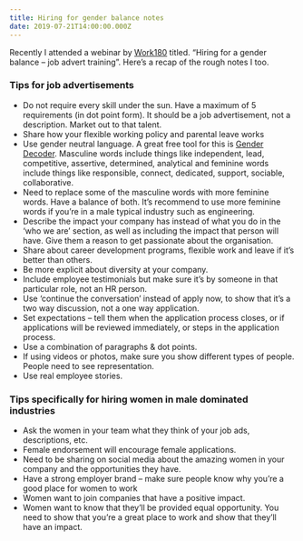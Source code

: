 ```yaml
---
title: Hiring for gender balance notes
date: 2019-07-21T14:00:00.000Z
---
```


Recently I attended a webinar by [Work180](https://au.work180.co/) titled. “Hiring for a gender balance – job advert training”. Here’s a recap of the rough notes I too.

### Tips for job advertisements

- Do not require every skill under the sun. Have a maximum of 5 requirements (in dot point form). It should be a job advertisement, not a description. Market out to that talent.
- Share how your flexible working policy and parental leave works
- Use gender neutral language. A great free tool for this is [Gender Decoder](http://gender-decoder.katmatfield.com/). Masculine words include things like independent, lead, competitive, assertive, determined, analytical and feminine words include things like responsible, connect, dedicated, support, sociable, collaborative.
- Need to replace some of the masculine words with more feminine words. Have a balance of both. It’s recommend to use more feminine words if you’re in a male typical industry such as engineering.
- Describe the impact your company has instead of what you do in the ‘who we are’ section, as well as including the impact that person will have. Give them a reason to get passionate about the organisation.
- Share about career development programs, flexible work and leave if it’s better than others.
- Be more explicit about diversity at your company.
- Include employee testimonials but make sure it’s by someone in that particular role, not an HR person.
- Use ‘continue the conversation’ instead of apply now, to show that it’s a two way discussion, not a one way application.
- Set expectations – tell them when the application process closes, or if applications will be reviewed immediately, or steps in the application process.
- Use a combination of paragraphs & dot points.
- If using videos or photos, make sure you show different types of people. People need to see representation.
- Use real employee stories.

### Tips specifically for hiring women in male dominated industries

- Ask the women in your team what they think of your job ads, descriptions, etc.
- Female endorsement will encourage female applications.
- Need to be sharing on social media about the amazing women in your company and the opportunities they have.
- Have a strong employer brand – make sure people know why you’re a good place for women to work
- Women want to join companies that have a positive impact.
- Women want to know that they’ll be provided equal opportunity. You need to show that you’re a great place to work and show that they’ll have an impact.
